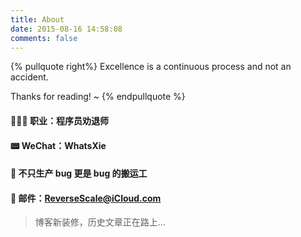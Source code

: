 ```yaml
---
title: About
date: 2015-08-16 14:58:08
comments: false
---
```


{% pullquote right%} 
Excellence is a continuous process and not an accident. 

Thanks for reading! ~
{% endpullquote %}

#### 👨🏻‍💻 职业：程序员劝退师

#### 📟 WeChat：WhatsXie

#### 🤪 不只生产 bug 更是 bug 的搬运工 

#### 📮 邮件：ReverseScale@iCloud.com


> 博客新装修，历史文章正在路上...